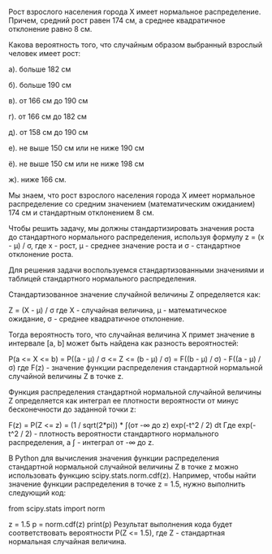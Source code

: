 Рост взрослого населения города X имеет нормальное распределение. Причем, средний рост равен 174 см, а среднее квадратичное отклонение равно 8 см.

Какова вероятность того, что случайным образом выбранный взрослый человек имеет рост:

а). больше 182 см

б). больше 190 см

в). от 166 см до 190 см

г). от 166 см до 182 см

д). от 158 см до 190 см

е). не выше 150 см или не ниже 190 см

ё). не выше 150 см или не ниже 198 см

ж). ниже 166 см.

Мы знаем, что рост взрослого населения города X имеет нормальное распределение со средним значением (математическим ожиданием) 174 см и стандартным отклонением 8 см.

Чтобы решить задачу, мы должны стандартизировать значения роста до стандартного нормального распределения, используя формулу z = (x - μ) / σ, где x - рост, μ - среднее значение роста и σ - стандартное отклонение роста.

Для решения задачи воспользуемся стандартизованными значениями и таблицей стандартного нормального распределения.

Стандартизованное значение случайной величины Z определяется как:

Z = (X - μ) / σ
где X - случайная величина, μ - математическое ожидание, σ - среднее квадратичное отклонение.

Тогда вероятность того, что случайная величина X примет значение в интервале [a, b] может быть найдена как разность вероятностей:

P(a <= X <= b) = P((a - μ) / σ <= Z <= (b - μ) / σ) = F((b - μ) / σ) - F((a - μ) / σ)
где F(z) - значение функции распределения стандартной нормальной случайной величины Z в точке z.

Функция распределения стандартной нормальной случайной величины Z определяется как интеграл ее плотности вероятности от минус бесконечности до заданной точки z:

F(z) = P(Z <= z) = (1 / sqrt(2*pi)) * ∫(от -∞ до z) exp(-t^2 / 2) dt
Где exp(-t^2 / 2) - плотность вероятности стандартного нормального распределения, а ∫ - интеграл от -∞ до z.

В Python для вычисления значения функции распределения стандартной нормальной случайной величины Z в точке z можно использовать функцию scipy.stats.norm.cdf(z). Например, чтобы найти значение функции распределения в точке z = 1.5, нужно выполнить следующий код:

from scipy.stats import norm

z = 1.5
p = norm.cdf(z)
print(p)
Результат выполнения кода будет соответствовать вероятности P(Z <= 1.5), где Z - стандартная нормальная случайная величина.